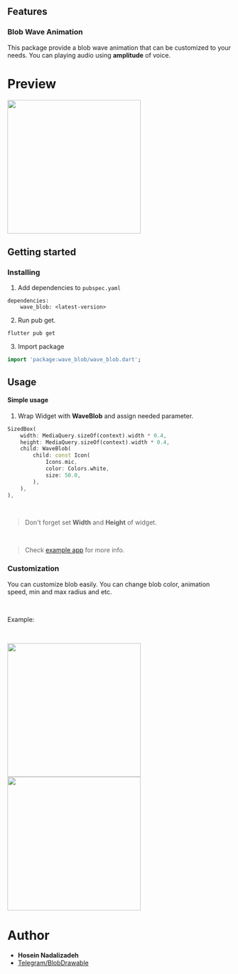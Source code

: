 ## Features

### Blob Wave Animation
This package provide a blob wave animation that can be customized to your needs. You can playing audio using **amplitude** of voice.

# Preview
<img src="https://github.com/hosein-nadali/flutter-wave-blob/blob/main/example-1.gif?raw=true" width=300 />

## Getting started

### Installing
1. Add dependencies to `pubspec.yaml`

```dependencies
dependencies:
    wave_blob: <latest-version>
```
2. Run pub get.
```
flutter pub get
```
3. Import package
```dart
import 'package:wave_blob/wave_blob.dart';
```

## Usage

#### Simple usage

1. Wrap Widget with **WaveBlob** and assign needed parameter.
```dart
SizedBox(
    width: MediaQuery.sizeOf(context).width * 0.4,
    height: MediaQuery.sizeOf(context).width * 0.4,
    child: WaveBlob(
        child: const Icon(
            Icons.mic,
            color: Colors.white,
            size: 50.0,
        ),
    ),
),
```

<br>

> Don't forget set **Width** and **Height** of widget.

<br>

> Check [example app](https://github.com/hosein-nadali/flutter-wave-blob/tree/main/example) for more info.

### Customization

You can customize blob easily. You can change blob color, animation speed, min and max radius and etc. 

<br>

Example:

<br>

<img src="https://raw.githubusercontent.com/hosein-nadali/flutter-wave-blob/main/example-2.png" width=300 /> <img src="https://raw.githubusercontent.com/hosein-nadali/flutter-wave-blob/main/example-3.png" width=300 />


# Author
- **Hosein Nadalizadeh**
- [Telegram/BlobDrawable](https://github.com/DrKLO/Telegram/blob/master/TMessagesProj/src/main/java/org/telegram/ui/Components/BlobDrawable.java)

